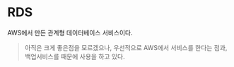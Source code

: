 # RDS

AWS에서 만든 관계형 데이터베이스 서비스이다.

> 아직은 크게 좋은점을 모르겠으나, 
> 우선적으로 AWS에서 서비스를 한다는 점과, 
> 백업서비스를 때문에 사용을 하고 있다.